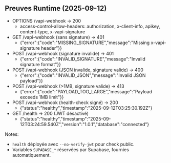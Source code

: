 ## Preuves Runtime (2025-09-12)

- OPTIONS /vapi-webhook → 200
  - access-control-allow-headers: authorization, x-client-info, apikey, content-type, x-vapi-signature
- GET /vapi-webhook (sans signature) → 401
  - {"error":{"code":"MISSING_SIGNATURE","message":"Missing x-vapi-signature header"}}
- POST /vapi-webhook (signature invalide) → 401
  - {"error":{"code":"INVALID_SIGNATURE","message":"Invalid signature format"}}
- POST /vapi-webhook (JSON invalide, signature valide) → 400
  - {"error":{"code":"INVALID_JSON","message":"Invalid JSON payload"}}
- POST /vapi-webhook (>1MB, signature valide) → 413
  - {"error":{"code":"PAYLOAD_TOO_LARGE","message":"Payload exceeds 1MB limit"}}
- POST /vapi-webhook (health-check signé) → 200
  - {"status":"healthy","timestamp":"2025-09-12T03:25:30.192Z"}
- GET /health → 200 (JWT désactivé)
  - {"status":"healthy","timestamp":"2025-09-12T03:24:59.540Z","version":"1.0.1","database":"connected"}

Notes:
- `health` déployée avec `--no-verify-jwt` pour check public.
- Variables `SUPABASE_*` réservées par Supabase, fournies automatiquement.
